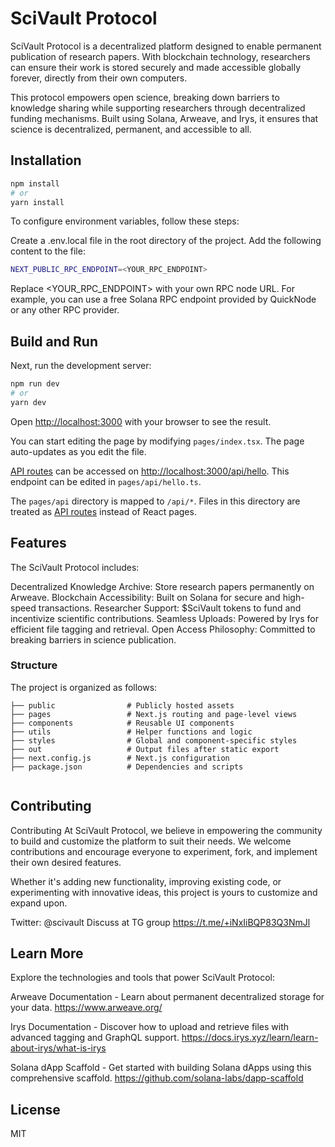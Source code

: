 
# SciVault Protocol

SciVault Protocol is a decentralized platform designed to enable permanent publication of research papers. With blockchain technology, researchers can ensure their work is stored securely and made accessible globally forever, directly from their own computers.

This protocol empowers open science, breaking down barriers to knowledge sharing while supporting researchers through decentralized funding mechanisms. Built using Solana, Arweave, and Irys, it ensures that science is decentralized, permanent, and accessible to all.

## Installation

```bash
npm install
# or
yarn install
```
To configure environment variables, follow these steps:

Create a .env.local file in the root directory of the project.
Add the following content to the file:
```bash
NEXT_PUBLIC_RPC_ENDPOINT=<YOUR_RPC_ENDPOINT>
```
Replace <YOUR_RPC_ENDPOINT> with your own RPC node URL. For example, you can use a free Solana RPC endpoint provided by QuickNode or any other RPC provider.

## Build and Run

Next, run the development server:

```bash
npm run dev
# or
yarn dev
```

Open [http://localhost:3000](http://localhost:3000) with your browser to see the result.

You can start editing the page by modifying `pages/index.tsx`. The page auto-updates as you edit the file.

[API routes](https://nextjs.org/docs/api-routes/introduction) can be accessed on [http://localhost:3000/api/hello](http://localhost:3000/api/hello). This endpoint can be edited in `pages/api/hello.ts`.

The `pages/api` directory is mapped to `/api/*`. Files in this directory are treated as [API routes](https://nextjs.org/docs/api-routes/introduction) instead of React pages.

## Features

The SciVault Protocol includes:

Decentralized Knowledge Archive: Store research papers permanently on Arweave.
Blockchain Accessibility: Built on Solana for secure and high-speed transactions.
Researcher Support: $SciVault tokens to fund and incentivize scientific contributions.
Seamless Uploads: Powered by Irys for efficient file tagging and retrieval.
Open Access Philosophy: Committed to breaking barriers in science publication.


### Structure

The project is organized as follows: 
```
├── public                # Publicly hosted assets
├── pages                 # Next.js routing and page-level views
├── components            # Reusable UI components
├── utils                 # Helper functions and logic
├── styles                # Global and component-specific styles
├── out                   # Output files after static export
├── next.config.js        # Next.js configuration
├── package.json          # Dependencies and scripts


```

## Contributing
Contributing
At SciVault Protocol, we believe in empowering the community to build and customize the platform to suit their needs. We welcome contributions and encourage everyone to experiment, fork, and implement their own desired features.

Whether it's adding new functionality, improving existing code, or experimenting with innovative ideas, this project is yours to customize and expand upon.

Twitter: @scivault
Discuss at TG group
https://t.me/+iNxIiBQP83Q3NmJl

## Learn More 

Explore the technologies and tools that power SciVault Protocol:

Arweave Documentation - Learn about permanent decentralized storage for your data.
https://www.arweave.org/

Irys Documentation - Discover how to upload and retrieve files with advanced tagging and GraphQL support.
https://docs.irys.xyz/learn/learn-about-irys/what-is-irys

Solana dApp Scaffold - Get started with building Solana dApps using this comprehensive scaffold.
https://github.com/solana-labs/dapp-scaffold

## License
MIT
